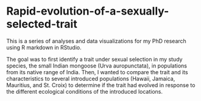 # Rapid-evolution-of-a-sexually-selected-trait

This is a series of analyses and data visualizations for my PhD research using R markdown in RStudio.

The goal was to first identify a trait under sexual selection in my study species, the small Indian mongoose 
(Urva auropunctata), in populations from its native range of India. Then, I wanted to compare the trait and its
characteristics to several introduced populations (Hawaii, Jamaica, Mauritius, and St. Croix) to determine
if the trait had evolved in response to the different ecological conditions of the introduced locations. 
